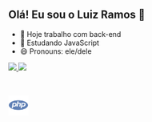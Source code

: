 ## Olá! Eu sou o Luiz Ramos 👋

- 🔭 Hoje trabalho com back-end
- 🌱 Estudando JavaScript
- 😄 Pronouns: ele/dele

<div>
  <a href="https://github.com/luizramosdev">
  <img height="180em" src=https://github-readme-stats.vercel.app/api?username=luizramosdev&show_icons=true&theme=dark&include_all_commits=true&count_private=true"/>
  <img heigth="180em" src=https://github-readme-stats.vercel.app/api/top-langs?username=luizramosdev&layout=compact&langs_count=16&theme=dark"/>
 </div>
 
 ##
 
 <div style="display: inline_block"><br>
  <img align="center" alt="Luiz-Php" heigth="30" width="40" src="https://raw.githubusercontent.com/devicons/devicon/master/icons/php/php-plain.svg"
  <img align="center" alt="Luiz-Mysql" heigth="30" width="40" src="https://raw.githubusercontent.com/devicons/devicon/master/icons/mysql/mysql-plain.svg"
  <img align="center" alt="Luiz-linux" heigth="30" width="40" src="https://raw.githubusercontent.com/devicons/devicon/master/icons/linux/linux-plain.svg"
  <img align="center" alt="Luiz-Js" heigth="30" width="40" src="https://raw.githubusercontent.com/devicons/devicon/master/icons/javascript/javascript-plain.svg"
  <img align="center" alt="Luiz-Html" heigth="30" width="40" src="https://raw.githubusercontent.com/devicons/devicon/master/icons/html5/html5-plain.svg"
  <img align="center" alt="Luiz-Css" heigth="30" width="40" src="https://raw.githubusercontent.com/devicons/devicon/master/icons/css3/css3-plain.svg"
  <img align="center" alt="Luiz-Node" heigth="30" width="40" src="https://raw.githubusercontent.com/devicons/devicon/master/icons/nodejs/nodejs-plain.svg"
 </div>
